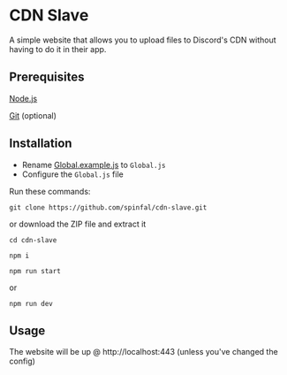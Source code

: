 # CDN Slave
A simple website that allows you to upload files to Discord's CDN without having to do it in their app.

## Prerequisites
[Node.js](https://nodejs.org/)

[Git](https://git-scm.com/downloads) (optional)

## Installation
- Rename [Global.example.js](Global.example.js) to `Global.js`
- Configure the `Global.js` file

Run these commands:
```
git clone https://github.com/spinfal/cdn-slave.git
```
or download the ZIP file and extract it
```
cd cdn-slave
```
```
npm i
```
```
npm run start
```
or 
```
npm run dev
```

## Usage
The website will be up @ http://localhost:443 (unless you've changed the config)